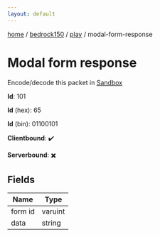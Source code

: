 ```yaml
---
layout: default
---
```


[home](/)  /  [bedrock150](/protocol/bedrock150)  /  [play](/protocol/bedrock150/play)  /  modal-form-response

# Modal form response

Encode/decode this packet in [Sandbox](../../../sandbox/bedrock150#Play.ModalFormResponse)

**Id**: 101

**Id** (hex): 65

**Id** (bin): 01100101

**Clientbound**: ✔️

**Serverbound**: ✖️

## Fields

Name | Type
---|---
form id | varuint
data | string
